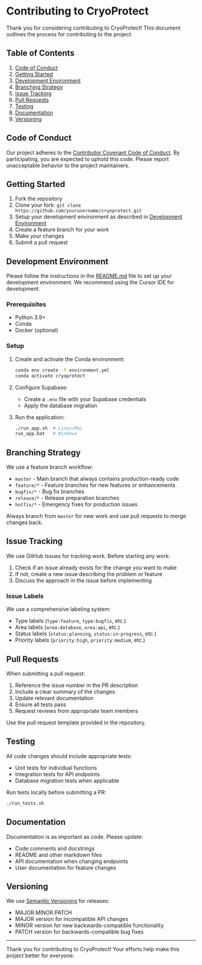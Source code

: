 # Contributing to CryoProtect

Thank you for considering contributing to CryoProtect! This document outlines the process for contributing to the project.

## Table of Contents

1. [Code of Conduct](#code-of-conduct)
2. [Getting Started](#getting-started)
3. [Development Environment](#development-environment)
4. [Branching Strategy](#branching-strategy)
5. [Issue Tracking](#issue-tracking)
6. [Pull Requests](#pull-requests)
7. [Testing](#testing)
8. [Documentation](#documentation)
9. [Versioning](#versioning)

## Code of Conduct

Our project adheres to the [Contributor Covenant Code of Conduct](CODE_OF_CONDUCT.md). By participating, you are expected to uphold this code. Please report unacceptable behavior to the project maintainers.

## Getting Started

1. Fork the repository
2. Clone your fork: `git clone https://github.com/yourusername/cryoprotect.git`
3. Setup your development environment as described in [Development Environment](#development-environment)
4. Create a feature branch for your work
5. Make your changes
6. Submit a pull request

## Development Environment

Please follow the instructions in the [README.md](README.md) file to set up your development environment. We recommend using the Cursor IDE for development.

### Prerequisites

- Python 3.9+
- Conda
- Docker (optional)

### Setup

1. Create and activate the Conda environment:
   ```bash
   conda env create -f environment.yml
   conda activate cryoprotect
   ```

2. Configure Supabase:
   - Create a `.env` file with your Supabase credentials
   - Apply the database migration

3. Run the application:
   ```bash
   ./run_app.sh  # Linux/Mac
   run_app.bat   # Windows
   ```

## Branching Strategy

We use a feature branch workflow:

- `master` - Main branch that always contains production-ready code
- `feature/*` - Feature branches for new features or enhancements
- `bugfix/*` - Bug fix branches
- `release/*` - Release preparation branches
- `hotfix/*` - Emergency fixes for production issues

Always branch from `master` for new work and use pull requests to merge changes back.

## Issue Tracking

We use GitHub Issues for tracking work. Before starting any work:

1. Check if an issue already exists for the change you want to make
2. If not, create a new issue describing the problem or feature
3. Discuss the approach in the issue before implementing

### Issue Labels

We use a comprehensive labeling system:

- Type labels (`type:feature`, `type:bugfix`, etc.)
- Area labels (`area:database`, `area:api`, etc.)
- Status labels (`status:planning`, `status:in-progress`, etc.)
- Priority labels (`priority:high`, `priority:medium`, etc.)

## Pull Requests

When submitting a pull request:

1. Reference the issue number in the PR description
2. Include a clear summary of the changes
3. Update relevant documentation
4. Ensure all tests pass
5. Request reviews from appropriate team members

Use the pull request template provided in the repository.

## Testing

All code changes should include appropriate tests:

- Unit tests for individual functions
- Integration tests for API endpoints
- Database migration tests when applicable

Run tests locally before submitting a PR:
```bash
./run_tests.sh
```

## Documentation

Documentation is as important as code. Please update:

- Code comments and docstrings
- README and other markdown files
- API documentation when changing endpoints
- User documentation for feature changes

## Versioning

We use [Semantic Versioning](https://semver.org/) for releases:

- MAJOR.MINOR.PATCH
- MAJOR version for incompatible API changes
- MINOR version for new backwards-compatible functionality
- PATCH version for backwards-compatible bug fixes

---

Thank you for contributing to CryoProtect! Your efforts help make this project better for everyone.